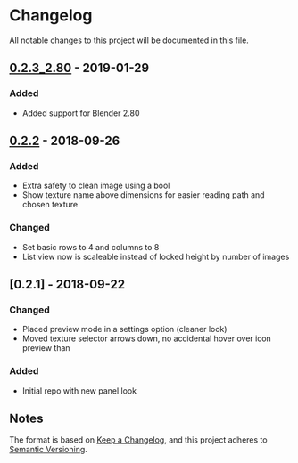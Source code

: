 # Changelog
All notable changes to this project will be documented in this file.

## [0.2.3_2.80] - 2019-01-29
### Added
- Added support for Blender 2.80

## [0.2.2] - 2018-09-26
### Added
- Extra safety to clean image using a bool
- Show texture name above dimensions for easier reading path and chosen texture

### Changed
- Set basic rows to 4 and columns to 8
- List view now is scaleable instead of locked height by number of images

## [0.2.1] - 2018-09-22
### Changed
- Placed preview mode in a settings option (cleaner look)
- Moved texture selector arrows down, no accidental hover over icon preview than

### Added
- Initial repo with new panel look
## Notes
The format is based on [Keep a Changelog](https://keepachangelog.com/en/1.0.0/),
and this project adheres to [Semantic Versioning](https://semver.org/spec/v2.0.0.html).

[0.2.3_2.80]:https://github.com/schroef/Extra-Image-List/releases/tag/v.0.2.3_2.80
[0.2.2_2.80]:https://github.com/schroef/Extra-Image-List/releases/tag/v.0.2.2_2.80
[0.2.2]:https://github.com/schroef/Extra-Image-List/releases/tag/v.0.2.2
